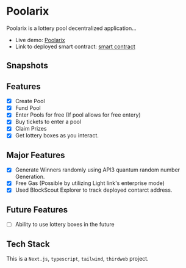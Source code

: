 # Poolarix

Poolarix is a lottery pool decentralized application...


- Live demo: [Poolarix](https://google.com)
- Link to deployed smart contract: [smart contract](https://google.com)

## Snapshots

## Features

- [x] Create Pool
- [x] Fund Pool
- [x] Enter Pools for free (If pool allows for free entery)
- [x] Buy tickets to enter a pool
- [x] Claim Prizes
- [x] Get lottery boxes as you interact.

## Major Features

- [x] Generate Winners randomly using API3 quantum random number Generation.
- [x] Free Gas (Possible by utilizing Light link's enterprise mode)
- [x] Used BlockScout Explorer to track deployed contarct address.

## Future Features
- [ ] Ability to use lottery boxes in the future


## Tech Stack
This is a `Next.js`, `typescript`, `tailwind`, `thirdweb` project.


